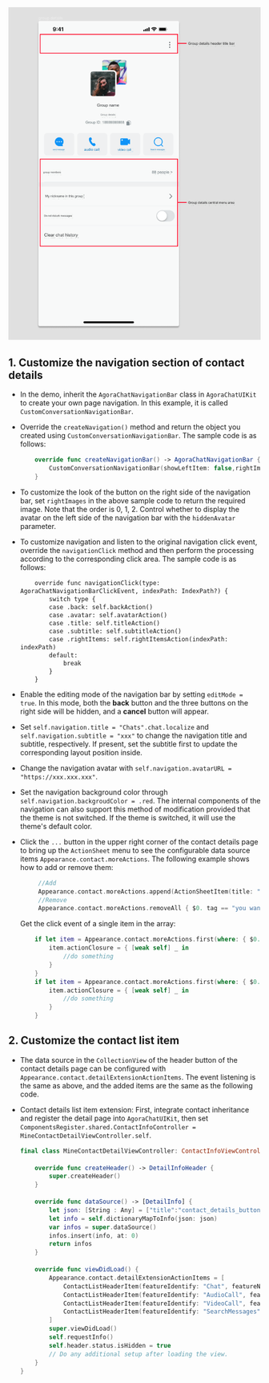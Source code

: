 ![Customize Contact Details Page](../../assets/images/customize-contact-details-page.png)

## 1. Customize the navigation section of contact details

- In the demo, inherit the `AgoraChatNavigationBar` class in `AgoraChatUIKit` to create your own page navigation. In this example, it is called `CustomConversationNavigationBar`.

- Override the `createNavigation()` method and return the object you created using `CustomConversationNavigationBar`. The sample code is as follows:

    ```Swift
        override func createNavigationBar() -> AgoraChatNavigationBar {
            CustomConversationNavigationBar(showLeftItem: false,rightImages: [UIImage(named: "more", in: .chatBundle, with: nil,hiddenAvatar: false)
        }
    ```

- To customize the look of the button on the right side of the navigation bar, set `rightImages` in the above sample code to return the required image. Note that the order is 0, 1, 2. Control whether to display the avatar on the left side of the navigation bar with the `hiddenAvatar` parameter.

- To customize navigation and listen to the original navigation click event, override the `navigationClick` method and then perform the processing according to the corresponding click area. The sample code is as follows:

    ```
        override func navigationClick(type: AgoraChatNavigationBarClickEvent, indexPath: IndexPath?) {
            switch type {
            case .back: self.backAction()
            case .avatar: self.avatarAction()
            case .title: self.titleAction()
            case .subtitle: self.subtitleAction()
            case .rightItems: self.rightItemsAction(indexPath: indexPath)
            default:
                break
            }
        }
    ```

- Enable the editing mode of the navigation bar by setting `editMode = true`. In this mode, both the **back** button and the three buttons on the right side will be hidden, and a **cancel** button will appear.

- Set `self.navigation.title = "Chats".chat.localize` and `self.navigation.subtitle = "xxx"` to change the navigation title and subtitle, respectively. If present, set the subtitle first to update the corresponding layout position inside.

- Change the navigation avatar with `self.navigation.avatarURL = "https://xxx.xxx.xxx"`.

- Set the navigation background color through `self.navigation.backgroudColor = .red`. The internal components of the navigation can also support this method of modification provided that the theme is not switched. If the theme is switched, it will use the theme's default color.

- Click the `...` button in the upper right corner of the contact details page to bring up the `ActionSheet` menu to see the configurable data source items `Appearance.contact.moreActions`. The following example shows how to add or remove them:

    ```Swift
         //Add
         Appearance.contact.moreActions.append(ActionSheetItem(title: "new list item", type: .destructive, tag: "contact_custom"))
         //Remove
         Appearance.contact.moreActions.removeAll { $0. tag == "you want remove" }
    ```

    Get the click event of a single item in the array:
    
    ```Swift
        if let item = Appearance.contact.moreActions.first(where: { $0.tag == "xxx" }) {
            item.actionClosure = { [weak self] _ in
                //do something
            }
        }
        if let item = Appearance.contact.moreActions.first(where: { $0.tag == "xxx" }) {
            item.actionClosure = { [weak self] _ in
                //do something
            }
        }
    ```


## 2. Customize the contact list item 

- The data source in the `CollectionView` of the header button of the contact details page can be configured with `Appearance.contact.detailExtensionActionItems`. The event listening is the same as above, and the added items are the same as the following code.

- Contact details list item extension: First, integrate contact inheritance and register the detail page into `AgoraChatUIKit`, then set `ComponentsRegister.shared.ContactInfoController = MineContactDetailViewController.self`.

    ```Swift
    final class MineContactDetailViewController: ContactInfoViewController {
        
        override func createHeader() -> DetailInfoHeader {
            super.createHeader()
        }
        
        override func dataSource() -> [DetailInfo] {
            let json: [String : Any] = ["title":"contact_details_button_remark".localized(),"detail":"","withSwitch": false,"switchValue":false]
            let info = self.dictionaryMapToInfo(json: json)
            var infos = super.dataSource()
            infos.insert(info, at: 0)
            return infos
        }
    
        override func viewDidLoad() {
            Appearance.contact.detailExtensionActionItems = [
                ContactListHeaderItem(featureIdentify: "Chat", featureName: "Chat".chat.localize, featureIcon: UIImage(named: "chatTo", in: .chatBundle, with: nil)),
                ContactListHeaderItem(featureIdentify: "AudioCall", featureName: "AudioCall".chat.localize, featureIcon: UIImage(named: "voice_call", in: .chatBundle, with: nil)),
                ContactListHeaderItem(featureIdentify: "VideoCall", featureName: "VideoCall".chat.localize, featureIcon: UIImage(named: "video_call", in: .chatBundle, with: nil)),
                ContactListHeaderItem(featureIdentify: "SearchMessages", featureName: "SearchMessages".chat.localize, featureIcon: UIImage(named: "search_history_messages", in: .chatBundle, with: nil))
            ]
            super.viewDidLoad()
            self.requestInfo()
            self.header.status.isHidden = true
            // Do any additional setup after loading the view.
        }  
    }
    ```
